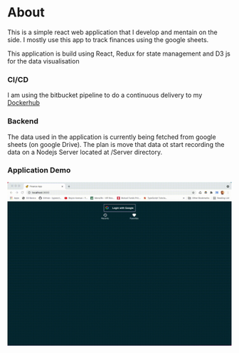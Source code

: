 # About

This is a simple react web application that I develop and mentain on the side.
I mostly use this app to track finances using the google sheets.

This application is build using React, Redux for state management and D3 js for the data visualisation

### CI/CD

I am using the bitbucket pipeline to do a continuous delivery to my [Dockerhub](https://hub.docker.com/repository/docker/deepaky193/personal_finance_app)

### Backend

The data used in the application is currently being fetched from google sheets (on google Drive). The plan is move that data ot start recording the data on a Nodejs Server located at /Server directory.

### Application Demo

![Demo](AppDemo.gif)
